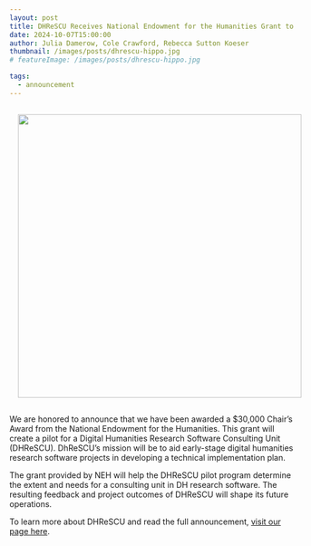 ```yaml
---
layout: post
title: DHReSCU Receives National Endowment for the Humanities Grant to Support Research Software Projects
date: 2024-10-07T15:00:00
author: Julia Damerow, Cole Crawford, Rebecca Sutton Koeser
thumbnail: /images/posts/dhrescu-hippo.jpg
# featureImage: /images/posts/dhrescu-hippo.jpg

tags:
  - announcement
---
```


<img src="/images/posts/dhrescu-hippo.jpg" width="500px" style="padding: 15px">

We are honored to announce that we have been awarded a $30,000 Chair’s Award from the National Endowment for the Humanities. This grant will create a pilot for a Digital Humanities Research Software Consulting Unit (DHReSCU). DhReSCU’s mission will be to aid early-stage digital humanities research software projects in developing a technical implementation plan.

The grant provided by NEH will help the DHReSCU pilot program determine the extent and needs for a consulting unit in DH research software. The resulting feedback and project outcomes of DHReSCU will shape its future operations.

To learn more about DHReSCU and read the full announcement, [visit our page here](https://dhrescunit.github.io/posts/announcement/).
